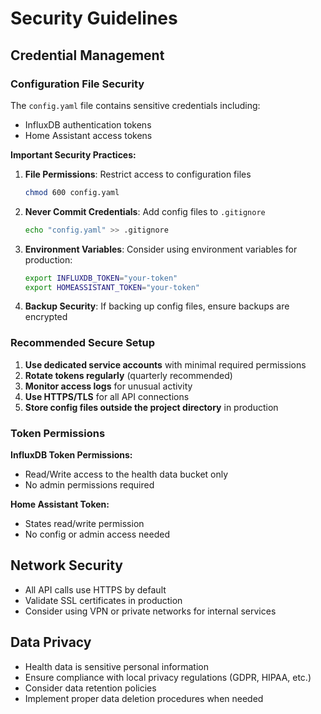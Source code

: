 # Security Guidelines

## Credential Management

### Configuration File Security

The `config.yaml` file contains sensitive credentials including:
- InfluxDB authentication tokens
- Home Assistant access tokens

**Important Security Practices:**

1. **File Permissions**: Restrict access to configuration files
   ```bash
   chmod 600 config.yaml
   ```

2. **Never Commit Credentials**: Add config files to `.gitignore`
   ```bash
   echo "config.yaml" >> .gitignore
   ```

3. **Environment Variables**: Consider using environment variables for production:
   ```bash
   export INFLUXDB_TOKEN="your-token"
   export HOMEASSISTANT_TOKEN="your-token"
   ```

4. **Backup Security**: If backing up config files, ensure backups are encrypted

### Recommended Secure Setup

1. **Use dedicated service accounts** with minimal required permissions
2. **Rotate tokens regularly** (quarterly recommended)
3. **Monitor access logs** for unusual activity
4. **Use HTTPS/TLS** for all API connections
5. **Store config files outside the project directory** in production

### Token Permissions

**InfluxDB Token Permissions:**
- Read/Write access to the health data bucket only
- No admin permissions required

**Home Assistant Token:**
- States read/write permission
- No config or admin access needed

## Network Security

- All API calls use HTTPS by default
- Validate SSL certificates in production
- Consider using VPN or private networks for internal services

## Data Privacy

- Health data is sensitive personal information
- Ensure compliance with local privacy regulations (GDPR, HIPAA, etc.)
- Consider data retention policies
- Implement proper data deletion procedures when needed